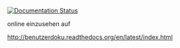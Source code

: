 [![Documentation Status](https://readthedocs.org/projects/benutzerdoku/badge/?version=latest)](https://readthedocs.org/projects/benutzerdoku/?badge=latest)


online einzusehen auf

http://benutzerdoku.readthedocs.org/en/latest/index.html
